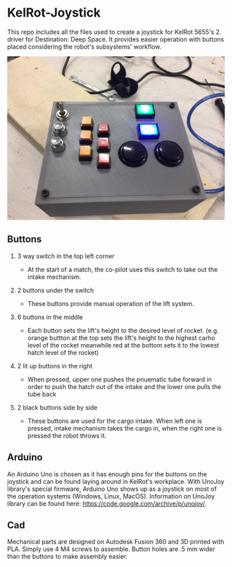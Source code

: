 # KelRot-Joystick
This repo includes all the files used to create a joystick for KelRot 5655's 2. driver for Destination: Deep Space. It provides easier operation with buttons placed considering the robot's subsystems' workflow.

![Assembled Joystick](/joystick.jpeg)

## Buttons
1.  3 way switch in the top left corner
    -   At the start of a match, the co-pilot uses this switch to take out the intake mechanism.

2.  2 buttons under the switch
    -   These buttons provide manual operation of the lift system.

3.  6 buttons in the middle
    -   Each button sets the lift's height to the desired level of rocket. (e.g. orange buttton at the top sets the lift's height to the highest carho level of the rocket meanwhile red at the bottom sets it to the lowest hatch level of the rocket)
    
4.  2 lit up buttons in the right
    -   When pressed, upper one pushes the pnuematic tube forward in order to push the hatch out of the intake and the lower one pulls the tube back
    
5.  2 black buttons side by side
    -   These buttons are used for the cargo intake. When left one is pressed, intake mechanism takes the cargo in, when the right one is pressed the robot throws it.

## Arduino
An Arduino Uno is chosen as it has enough pins for the buttons on the joystick and can be found laying around in KelRot's workplace. With UnoJoy library's special firmware, Arduino Uno shows up as a joystick on most of the operation systems (Windows, Linux, MacOS). Information on UnoJoy library can be found here: https://code.google.com/archive/p/unojoy/.

## Cad
Mechanical parts are designed on Autodesk Fusion 360 and 3D printed with PLA. Simply use 4 M4 screws to assemble.
Button holes are .5 mm wider than the buttons to make assembly easier.
